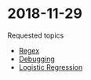 # 2018-11-29

Requested topics
- [Regex](https://github.com/jakevdp/WhirlwindTourOfPython/blob/master/14-Strings-and-Regular-Expressions.ipynb)
- [Debugging](https://www.jetbrains.com/help/pycharm/part-1-debugging-python-code.html)
- [Logistic Regression](https://github.com/jakevdp/PythonDataScienceHandbook/blob/master/notebooks/05.02-Introducing-Scikit-Learn.ipynb)




